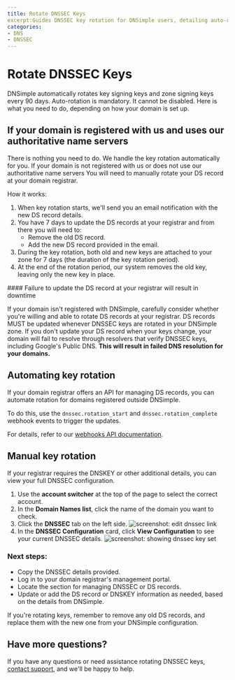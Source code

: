 ```yaml
---
title: Rotate DNSSEC Keys
excerpt:Guides DNSSEC key rotation for DNSimple users, detailing auto-rotation and essential manual steps to maintain domain security
categories:
- DNS
- DNSSEC
---
```


# Rotate DNSSEC Keys 

DNSimple automatically rotates key signing keys and zone signing keys every 90 days. Auto-rotation is mandatory. It cannot be disabled.
Here is what you need to do, depending on how your domain is set up.

## If your domain is registered with us and uses our authoritative name servers
There is nothing you need to do. We handle the key rotation automatically for you.
If your domain is not registered with us or does not use our authoritative name servers
You will need to manually rotate your DS record at your domain registrar.

How it works:

1. When key rotation starts, we'll send you an email notification with the new DS record details.
2. You have 7 days to update the DS records at your registrar and from there you will need to:
    - Remove the old DS record.
    - Add the new DS record provided in the email.
3. During the key rotation,  both old and new keys are attached to your zone for 7 days (the duration of the key rotation period). 
4. At the end of the rotation period, our system removes the old key, leaving only the new key in place.

<warning>
#### Failure to update the DS record at your registrar will result in downtime
  
If your domain isn't registered with DNSimple, carefully consider whether you're willing and able to rotate DS records at your registrar. DS records MUST be updated whenever DNSSEC keys are rotated in your DNSimple zone. If you don't update your DS record when your keys change, your domain will fail to resolve through resolvers that verify DNSSEC keys, including Google's Public DNS. **This will result in failed DNS resolution for your domains.**
</warning>

## Automating key rotation

If your domain registrar offers an API for managing DS records, you can automate rotation for domains registered outside DNSimple. 

To do this, use the `dnssec.rotation_start` and `dnssec.rotation_complete` webhook events to trigger the updates. 

For details, refer to our [webhooks API documentation](https://developer.dnsimple.com/v2/webhooks/webhooks/).

## Manual key rotation

If your registrar requires the DNSKEY or other additional details, you can view your full DNSSEC configuration.

1. Use the **account switcher** at the top of the page to select the correct account.
2. In the **Domain Names list**, click the name of the domain you want to check.
3. Click the **DNSSEC** tab on the left side.
   ![screenshot: edit dnssec link](/files/dnssec-tab-location.png)
4. In the **DNSSEC Configuration** card, click **View Configuration** to see your current DNSSEC details.
   ![screenshot: showing dnssec key set](/files/dnssec-key-set.png)


### Next steps:

- Copy the DNSSEC details provided.
- Log in to your domain registrar's management portal.
- Locate the section for managing DNSSEC or DS records.
- Update or add the DS record or DNSKEY information as needed, based on the details from DNSimple.

If you're rotating keys, remember to remove any old DS records, and replace them with the new one from your DNSimple configuration.

## Have more questions? 

If you have any questions or need assistance rotating DNSSEC keys, [contact support](https://dnsimple.com/contact), and we'll be happy to help.

